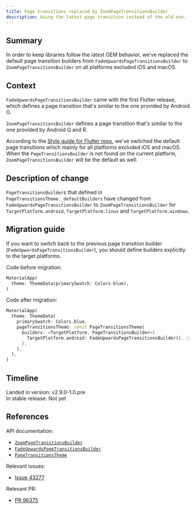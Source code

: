 ```yaml
---
title: Page transitions replaced by ZoomPageTransitionsBuilder
description: Using the latest page transition instead of the old one.
---
```


## Summary

In order to keep libraries follow the latest OEM behavior,
we've replaced the default page transition builders from
`FadeUpwardsPageTransitionsBuilder` to
`ZoomPageTransitionsBuilder` on all platforms excluded iOS and macOS.

## Context

`FadeUpwardsPageTransitionsBuilder` came with the first
Flutter release, which defines a page transition that's
similar to the one provided by Android O.

`ZoomPageTransitionsBuilder` defines a page transition that's
similar to the one provided by Android Q and R.

According to the [Style guide for Flutter repo][], we've switched
the default page transitions which mainly for all platforms excluded iOS and macOS.
When the `PageTransitionsBuilder` is not found on the current platform,
`ZoomPageTransitionsBuilder` will be the default as well.

[Style guide for Flutter repo]: {{site.repo.flutter}}/wiki/Style-guide-for-Flutter-repo

## Description of change

`PageTransitionsBuilder`s that defined in
`PageTransitionsTheme._defaultBuilders` have changed from
`FadeUpwardsPageTransitionsBuilder` to
`ZoomPageTransitionsBuilder` for `TargetPlatform.android`,
`TargetPlatform.linux` and `TargetPlatform.windows`.

## Migration guide

If you want to switch back to the previous page transition builder
(`FadeUpwardsPageTransitionsBuilder`), you should define builders
explicitly to the target platforms.

Code before migration:

<!-- skip -->
```dart
MaterialApp(
  theme: ThemeData(primarySwatch: Colors.blue),
)
```

Code after migration:

<!-- skip -->
```dart
MaterialApp(
  theme: ThemeData(
    primarySwatch: Colors.blue,
    pageTransitionsTheme: const PageTransitionsTheme(
      builders: <TargetPlatform, PageTransitionsBuilder>{
        TargetPlatform.android: FadeUpwardsPageTransitionsBuilder(), // Apply this to every platforms you need.
      },
    ),
  ),
)
```

## Timeline

Landed in version: v2.9.0-1.0.pre<br>
In stable release: Not yet

## References

API documentation:
* [`ZoomPageTransitionsBuilder`][]
* [`FadeUpwardsPageTransitionsBuilder`][]
* [`PageTransitionsTheme`][]

Relevant issues:
* [Issue 43277][]

Relevant PR:
* [PR 96375][]

[`ZoomPageTransitionsBuilder`]: {{site.api}}/flutter/material/ZoomPageTransitionsBuilder-class.html
[`FadeUpwardsPageTransitionsBuilder`]: {{site.api}}/flutter/material/FadeUpwardsPageTransitionsBuilder-class.html
[`PageTransitionsTheme`]: {{site.api}}/flutter/material/PageTransitionsTheme-class.html
[Issue 43277]: {{site.repo.flutter}}/issues/43277
[PR 96375]: {{site.repo.flutter}}/pull/96375
